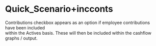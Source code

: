 # Quick_Scenario+incconts

  
Contributions checkbox appears as an option if employee contributions
have been included   
within the Actives basis. These will then be included within the
cashflow graphs / output.
